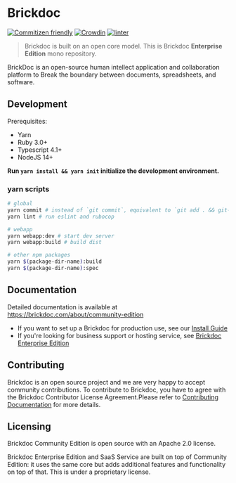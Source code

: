 # Brickdoc

[![Commitizen friendly](https://img.shields.io/badge/commitizen-friendly-brightgreen.svg)](http://commitizen.github.io/cz-cli/)
[![Crowdin](https://badges.crowdin.net/brickdoc/localized.svg)](https://crowdin.com/project/brickdoc)
[![linter](https://github.com/brickdoc/brickdoc-enterprise/actions/workflows/linter.yml/badge.svg)](https://github.com/brickdoc/brickdoc-enterprise/actions/workflows/linter.yml)
> Brickdoc is built on an open core model. This is Brickdoc **Enterprise Edition** mono repository.


BrickDoc is an open-source human intellect application and collaboration platform to Break the boundary between documents, spreadsheets, and software.

## Development

Prerequisites:
* Yarn
* Ruby 3.0+
* Typescript 4.1+
* NodeJS 14+


**Run `yarn install && yarn init` initialize the development environment.**


### yarn scripts

```bash
# global
yarn commit # instead of `git commit`, equivalent to `git add . && git-cz`
yarn lint # run eslint and rubocop

# webapp
yarn webapp:dev # start dev server
yarn webapp:build # build dist

# other npm packages
yarn $(package-dir-name):build
yarn $(package-dir-name):spec
```


## Documentation

Detailed documentation is available at https://brickdoc.com/about/community-edition

* If you want to set up a Brickdoc for production use, see our [Install Guide](https://brickdoc.com/about/install)
* If you're looking for business support or hosting service, see [Brickdoc Enterprise Edition](https://brickdoc.com/pricing)

## Contributing

Brickdoc is an open source project and we are very happy to accept community contributions. To contribute to Brickdoc, you have to agree with the Brickdoc Contributor License Agreement.Please refer to [Contributing Documentation](CONTRIBUTING.md) for more details.


## Licensing

Brickdoc Community Edition is open source with an Apache 2.0 license.

Brickdoc Enterprise Edition and SaaS Service are built on top of Community Edition: it uses the same core but adds additional features and functionality on top of that. This is under a proprietary license.
